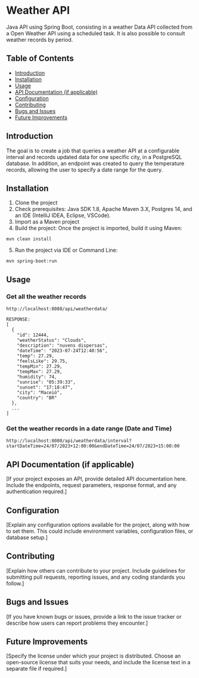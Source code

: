 # Weather API

Java API using Spring Boot, consisting in a weather Data API collected from a Open Weather API using a scheduled task. It is also possible to consult weather records by period.

## Table of Contents

  - [Introduction](#introduction)
  - [Installation](#installation)
  - [Usage](#usage)
  - [API Documentation (if applicable)](#api-documentation-if-applicable)
  - [Configuration](#configuration)
  - [Contributing](#contributing)
  - [Bugs and Issues](#bugs-and-issues)
  - [Future Improvements](#future-improvements)

## Introduction

The goal is to create a job that queries a weather API at a configurable interval and records updated data for one specific city, in a PostgreSQL database. In addition, an endpoint was created to query the temperature records, allowing the user to specify a date range for the query.

## Installation

1. Clone the project
2. Check prerequisites: Java SDK 1.8, Apache Maven 3.X, Postgres 14, and an IDE (IntelliJ IDEA, Eclipse, VSCode).
3. Import as a Maven project
4. Build the project: Once the project is imported, build it using Maven:
<!-- -->
    mvn clean install

5. Run the project via IDE or Command Line:
<!-- -->
    mvn spring-boot:run

## Usage

### Get all the weather records
<!-- -->
    http://localhost:8080/api/weatherdata/

    RESPONSE:
    [
      {
        "id": 12444,
        "weatherStatus": "Clouds",
        "description": "nuvens dispersas",
        "dateTime": "2023-07-24T12:40:56",
        "temp": 27.29,
        "feelsLike": 29.75,
        "tempMin": 27.29,
        "tempMax": 27.29,
        "humidity": 74,
        "sunrise": "05:39:33",
        "sunset": "17:18:47",
        "city": "Maceió",
        "country": "BR"
      },
      ...
    ]

### Get the weather records in a date range (Date and Time)
<!-- -->
    http://localhost:8080/api/weatherdata/interval?startDateTime=24/07/2023+12:00:00&endDateTime=24/07/2023+15:00:00

## API Documentation (if applicable)

[If your project exposes an API, provide detailed API documentation here. Include the endpoints, request parameters, response format, and any authentication required.]

## Configuration

[Explain any configuration options available for the project, along with how to set them. This could include environment variables, configuration files, or database setup.]

## Contributing

[Explain how others can contribute to your project. Include guidelines for submitting pull requests, reporting issues, and any coding standards you follow.]

## Bugs and Issues

[If you have known bugs or issues, provide a link to the issue tracker or describe how users can report problems they encounter.]

## Future Improvements

[Specify the license under which your project is distributed. Choose an open-source license that suits your needs, and include the license text in a separate file if required.]
